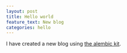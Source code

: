 ```yaml
---
layout: post
title: Hello world
feature_text: New blog
categories: hello
---
```

I have created a new blog using [the alembic kit](https://alembic.darn.es/).